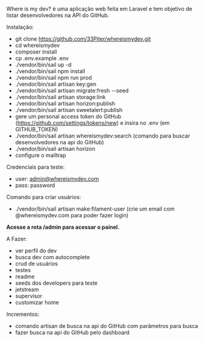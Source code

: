 Where is my dev? é uma aplicação web feita em Laravel e tem objetivo de listar desenvolvedores na API do GitHub.


Instalação:
- git clone https://github.com/33Piter/whereismydev.git
- cd whereismydev
- composer install
- cp .env.example .env
- ./vendor/bin/sail up -d
- ./vendor/bin/sail npm install
- ./vendor/bin/sail npm run prod
- ./vendor/bin/sail artisan key:gen
- ./vendor/bin/sail artisan migrate:fresh --seed
- ./vendor/bin/sail artisan storage:link
- ./vendor/bin/sail artisan horizon:publish
- ./vendor/bin/sail artisan sweetalert:publish
- gere um personal access token do GitHub (https://github.com/settings/tokens/new) e insira no .env (em GITHUB_TOKEN)
- ./vendor/bin/sail artisan whereismydev:search (comando para buscar desenvolvedores na api do GitHub)
- ./vendor/bin/sail artisan horizon
- configure o mailtrap


Credenciais para teste:
- user: admin@whereismydev.com
- pass: password

Comando para criar usuários:
- ./vendor/bin/sail artisan make:filament-user (crie um email com @whereismydev.com para poder fazer login)

**Acesse a rota /admin para acessar o painel.**


A Fazer:
- ver perfil do dev
- busca dev com autocomplete
- crud de usuários
- testes
- readme
- seeds dos developers para teste
- jetstream
- supervisor
- customizar home

Incrementos:
- comando artisan de busca na api do GitHub com parâmetros para busca
- fazer busca na api do GitHub pelo dashboard
